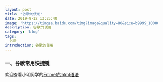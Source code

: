 ```yaml
---
layout: post
title: "谷歌的使用"
date: 2019-9-12 13:26:40
image: 'https://timgsa.baidu.com/timg?image&quality=80&size=b9999_10000&sec=1568599301&di=f82921f126e14308c7b6db4ae1bf93c3&imgtype=jpg&er=1&src=http%3A%2F%2Fimg.youxiguancha.com%2Fgame%2F2014%2F11%2F21%2F1416541806_2.jpg'
description: 谷歌的使用
category: 'blog'
tags:
- 谷歌
introduction: 谷歌的使用
---
```


### 一、谷歌常用快捷键
欢迎查看小明同学的[Emmet的html语法](https://victorfengming.github.io/2019/09/emmet-html-grammer/)





